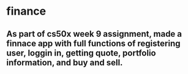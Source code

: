 # finance
## As part of cs50x week 9 assignment, made a finnace app with full functions of registering user, loggin in, getting quote, portfolio information, and buy and sell.

